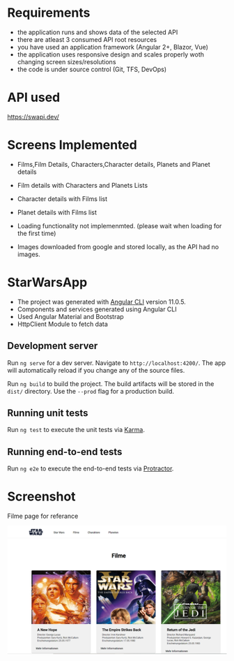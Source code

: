 # Requirements

* the application runs and shows data of the selected API
* there are atleast 3 consumed API root resources
* you have used an application framework (Angular 2+, Blazor, Vue)
* the application uses responsive design and scales properly woth changing screen sizes/resolutions
* the code is under source control (Git, TFS, DevOps)

# API used
https://swapi.dev/

# Screens Implemented

* Films,Film Details, Characters,Character details, Planets and Planet details
* Film details with Characters and Planets Lists
* Character details with Films list
* Planet details with Films list


* Loading functionality not implemenmted. (please wait when loading for the first time)
* Images downloaded from google and stored locally, as the API had no images.


# StarWarsApp

* The project was generated with [Angular CLI](https://github.com/angular/angular-cli) version 11.0.5.
* Components and services generated using Angular CLI
* Used Angular Material and Bootstrap
* HttpClient Module to fetch data


## Development server

Run `ng serve` for a dev server. Navigate to `http://localhost:4200/`. The app will automatically reload if you change any of the source files.

Run `ng build` to build the project. The build artifacts will be stored in the `dist/` directory. Use the `--prod` flag for a production build.

## Running unit tests

Run `ng test` to execute the unit tests via [Karma](https://karma-runner.github.io).

## Running end-to-end tests

Run `ng e2e` to execute the end-to-end tests via [Protractor](http://www.protractortest.org/).

# Screenshot

Filme page for referance

![Film List](./docs/film-list.PNG)

